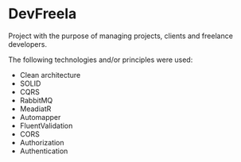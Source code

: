 # DevFreela

Project with the purpose of managing projects, clients and freelance developers.

The following technologies and/or principles were used:

- Clean architecture
- SOLID
- CQRS
- RabbitMQ
- MeadiatR
- Automapper
- FluentValidation
- CORS
- Authorization
- Authentication
